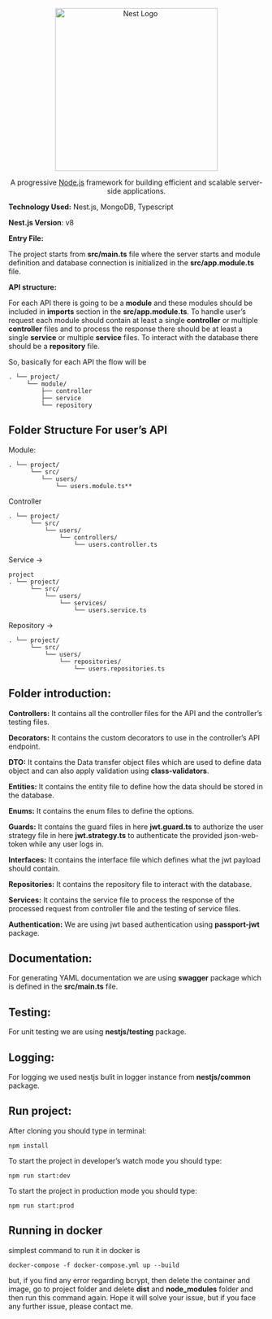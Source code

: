 
<p  align="center">
<a  href="http://nestjs.com/"  target="blank"><img  src="https://nestjs.com/img/logo_text.svg"  width="320"  alt="Nest Logo" /></a>
</p>

  

[circleci-image]: https://img.shields.io/circleci/build/github/nestjs/nest/master?token=abc123def456

[circleci-url]: https://circleci.com/gh/nestjs/nest

  

<p  align="center">A progressive <a  href="http://nodejs.org"  target="_blank">Node.js</a> framework for building efficient and scalable server-side applications.</p>

  

**Technology Used:** Nest.js, MongoDB, Typescript

  

**Nest.js Version**: v8

**Entry File:**

  

The project starts from **src/main.ts** file where the server starts and module definition and database connection is initialized in the **src/app.module.ts** file.



**API structure:**

  

For each API there is going to be a **module** and these modules should be included in **imports** section in the **src/app.module.ts**. To handle user’s request each module should contain at least a single **controller** or multiple **controller** files and to process the response there should be at least a single **service** or multiple **service** files. To interact with the database there should be a **repository** file.

  

So, basically for each API the flow will be 
```
. └── project/
	 └── module/
		 ├── controller 
		 ├── service 
		 └── repository
```


## Folder Structure For user’s API

Module:
```
. └── project/
	  └── src/
		 └── users/
			 └── users.module.ts**
```
  


Controller 
```
. └── project/
	  └── src/
		  └── users/
			  └── controllers/
				  └── users.controller.ts
```
  
Service -> 
```
project
. └── project/
	  └── src/
		  └── users/
			  └── services/
				  └── users.service.ts
```



Repository -> 
```
. └── project/
	  └── src/
		  └── users/
			  └── repositories/
				  └── users.repositories.ts
```

  


## Folder introduction:

  

**Controllers:** It contains all the controller files for the API and the controller’s testing files.



**Decorators:** It contains the custom decorators to use in the controller’s API endpoint.



**DTO:** It contains the Data transfer object files which are used to define data object and can also apply validation using **class-validators**.



**Entities:** It contains the entity file to define how the data should be stored in the database.


**Enums:** It contains the enum files to define the options.



**Guards:** It contains the guard files in here **jwt.guard.ts** to authorize the user strategy file in here **jwt.strategy.ts** to authenticate the provided json-web-token while any user logs in.



**Interfaces:** It contains the interface file which defines what the jwt payload should contain.



**Repositories:** It contains the repository file to interact with the database.



**Services:** It contains the service file to process the response of the processed request from controller file and the testing of service files.



**Authentication:** We are using jwt based authentication using **passport-jwt** package.



## Documentation:

  

For generating YAML documentation we are using **swagger** package which is defined in the **src/main.ts** file.

  

## Testing:

  

For unit testing we are using **nestjs/testing** package.


## Logging:

  

For logging we used nestjs bulit in logger instance from **nestjs/common** package.

  

## Run project:

  

After cloning you should type in terminal:

  

    npm install

  

To start the project in developer’s watch mode you should type:

  

    npm run start:dev

  

To start the project in production mode you should type:


    npm run start:prod


## Running in docker

simplest command to run it in docker is 

```
docker-compose -f docker-compose.yml up --build
```
but, if you find any  error regarding bcrypt, then delete the container and image, go to project folder and delete **dist** and **node_modules** folder and then run this command again. Hope it will solve your issue, but if you face any further issue, please contact me.